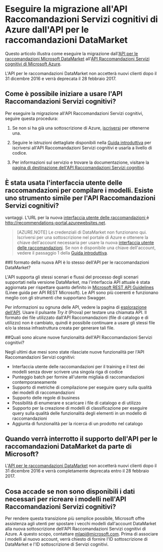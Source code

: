 
<properties
	pageTitle="Eseguire la migrazione all'API Raccomandazioni Servizi cognitivi di Azure dall'API per le raccomandazioni DataMarket | Microsoft Azure"
	description="Raccomandazioni di Azure Machine Learning: migrazione alle raccomandazioni di Servizi Cognitivi"
	services="cognitive-services"
	documentationCenter=""
	authors="luiscabrer"
	manager="paulettm"
	editor="cgronlun"/>

<tags
	ms.service="cognitive-services"
	ms.workload="data-services"
	ms.tgt_pltfrm="na"
	ms.devlang="na"
	ms.topic="article"
	ms.date="09/01/2016"
	ms.author="luisca"/>


# Eseguire la migrazione all'API Raccomandazioni Servizi cognitivi di Azure dall'API per le raccomandazioni DataMarket
Questo articolo illustra come eseguire la migrazione dall'[API per le raccomandazioni Microsoft DataMarket](https://datamarket.azure.com/dataset/amla/recommendations) all'[API Raccomandazioni Servizi cognitivi di Microsoft Azure](https://www.microsoft.com/cognitive-services/it-IT/recommendations-api).

L'API per le raccomandazioni DataMarket non accetterà nuovi clienti dopo il 31 dicembre 2016 e verrà deprecata il 28 febbraio 2017.

## Come è possibile iniziare a usare l'API Raccomandazioni Servizi cognitivi?

Per eseguire la migrazione all'API Raccomandazioni Servizi cognitivi, seguire questa procedura:

1.	Se non si ha già una sottoscrizione di Azure, [iscriversi](https://portal.azure.com/#create/Microsoft.CognitiveServices/apitype/Recommendations/pricingtier/S1) per ottenerne una.

1.	Seguire le istruzioni dettagliate disponibili nella [Guida introduttiva](cognitive-services-recommendations-quick-start.md) per iscriversi all'API Raccomandazioni Servizi cognitivi e usarla a livello di codice.

1.	Per informazioni sul servizio e trovare la documentazione, visitare la [pagina di destinazione dell'API Raccomandazioni Servizi cognitivi](https://www.microsoft.com/cognitive-services/it-IT/recommendations-api).

## È stata usata l'interfaccia utente delle raccomandazioni per compilare i modelli. Esiste uno strumento simile per l'API Raccomandazioni Servizi cognitivi?

vantaggi. L'URL per la nuova [interfaccia utente delle raccomandazioni ](http://recommendations-portal.azurewebsites.net/) è http://recommendations-portal.azurewebsites.net.

>[AZURE.NOTE] Le credenziali di DataMarket non funzionano qui. Iscriversi per una sottoscrizione nel portale di Azure e ottenere la chiave dell'account necessaria per usare la nuova [interfaccia utente delle raccomandazioni](http://recommendations-portal.azurewebsites.net/). Se non è disponibile una chiave dell'account, vedere il passaggio 1 della [Guida introduttiva](cognitive-services-recommendations-quick-start.md).

##Il formato della nuova API è lo stesso dell'API per le raccomandazioni DataMarket?

L'API supporta gli stessi scenari e flussi del processo degli scenari supportati nella versione DataMarket, ma l'interfaccia API attuale è stata aggiornata per rispettare quanto definito in [Microsoft REST API Guidelines](https://github.com/Microsoft/api-guidelines/blob/master/Guidelines.md) (Linee guida per API REST Microsoft). Le API sono più coerenti e funzionano meglio con gli strumenti che supportano Swagger.

Per informazioni su ognuna delle API, vedere la pagina di [esplorazione dell'API](https://westus.dev.cognitive.microsoft.com/docs/services/Recommendations.V4.0/operations/56f30d77eda5650db055a3db). Usare il pulsante *Try it* (Prova) per testare una chiamata API. Il formato dei file utilizzato dall'API Raccomandazioni (file di catalogo e di utilizzo) non è cambiato, quindi è possibile continuare a usare gli stessi file e/o la stessa infrastruttura creata per generare tali file.

##Quali sono alcune nuove funzionalità dell'API Raccomandazioni Servizi cognitivi?

Negli ultimi due mesi sono state rilasciate nuove funzionalità per l'API Raccomandazioni Servizi cognitivi:
-	Interfaccia utente delle raccomandazioni per il training e il test dei modelli senza dover scrivere una singola riga di codice
-	Punteggio batch per fornire all'utente migliaia di raccomandazioni contemporaneamente
-	Supporto di metriche di compilazione per eseguire query sulla qualità dei modelli di raccomandazioni
-	Supporto delle regole di business
-	Possibilità di enumerare e scaricare i file di catalogo e di utilizzo
-	Supporto per la creazione di modelli di classificazione per eseguire query sulla qualità delle funzionalità degli elementi in un modello di raccomandazioni
-	Aggiunta di funzionalità per la ricerca di un prodotto nel catalogo

## Quando verrà interrotto il supporto dell'API per le raccomandazioni DataMarket da parte di Microsoft?

L'[API per le raccomandazioni DataMarket](https://datamarket.azure.com/dataset/amla/recommendations) non accetterà nuovi clienti dopo il 31 dicembre 2016 e verrà completamente deprecata entro il 28 febbraio 2017.

## Cosa accade se non sono disponibili i dati necessari per ricreare i modelli nell'API Raccomandazioni Servizi cognitivi?

Per rendere questa transizione più semplice possibile, Microsoft offre assistenza agli utenti per spostare i vecchi modelli dall'account DataMarket alla nuova sottoscrizione dell'API Raccomandazioni Servizi cognitivi di Azure. A questo scopo, contattare [mlapi@microsoft.com](mailto://mlapi@microsoft.com). Prima di associare i modelli al nuovo account, verrà chiesto di fornire l'ID sottoscrizione di DataMarket e l'ID sottoscrizione di Servizi cognitivi.

<!---HONumber=AcomDC_0907_2016-->